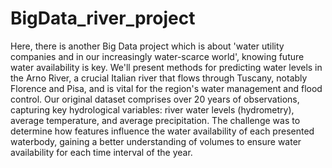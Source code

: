 # BigData_river_project 
Here, there is another Big Data project which is about 'water utility companies and in our increasingly water-scarce world', knowing future water availability is key. We'll present methods for predicting water levels in the Arno River, a crucial Italian river that flows through Tuscany, notably Florence and Pisa, and is vital for the region's water management and flood control.
Our original dataset comprises over 20 years of observations, capturing key hydrological variables: river water levels (hydrometry), average temperature, and average precipitation.
The challenge was to determine how features influence the water availability of each presented waterbody, gaining a better understanding of volumes to ensure water availability for each time interval of the year.
